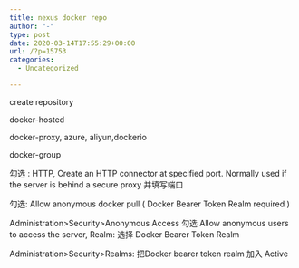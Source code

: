 ```yaml
---
title: nexus docker repo
author: "-"
type: post
date: 2020-03-14T17:55:29+00:00
url: /?p=15753
categories:
  - Uncategorized

---
```

create repository
      
docker-hosted
      
docker-proxy, azure, aliyun,dockerio
      
docker-group
      
勾选 :  HTTP, Create an HTTP connector at specified port. Normally used if the server is behind a secure proxy 并填写端口
      
勾选: Allow anonymous docker pull ( Docker Bearer Token Realm required )

Administration>Security>Anonymous Access 勾选 Allow anonymous users to access the server, Realm: 选择 Docker Bearer Token Realm
  
Administration>Security>Realms: 把Docker bearer token realm 加入 Active